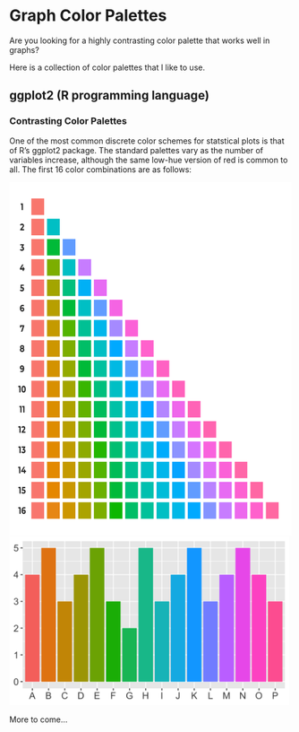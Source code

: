 Graph Color Palettes
====================

Are you looking for a highly contrasting color palette that works well
in graphs?

Here is a collection of color palettes that I like to use.

ggplot2 (R programming language)
--------------------------------

### Contrasting Color Palettes

One of the most common discrete color schemes for statstical plots is
that of R’s ggplot2 package. The standard palettes vary as the number of
variables increase, although the same low-hue version of red is common
to all. The first 16 color combinations are as follows:

<img src="GGPlot Color Palettes - R 16 Base 1.png" width=650 height=630/>

<img src="ggplotStandard16.png" width=500 height=300/>

More to come…
